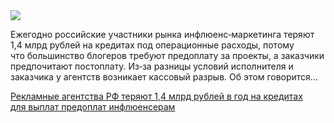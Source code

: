 <!--2025-10-26 14:01:54-->
<div class="yb">
  <div class="rss habr"><img src="https://habrastorage.org/getpro/habr/upload_files/ce5/ff0/074/ce5ff0074649a3d0ad7120124dde5e9b.jpg" /><p>Ежегодно российские участники рынка инфлюенс‑маркетинга теряют 1,4&nbsp;млрд рублей на&nbsp;кредитах под&nbsp;операционные расходы, потому что&nbsp;большинство блогеров требуют предоплату за&nbsp;проекты, а&nbsp;заказчики предпочитают постоплату. Из‑за разницы условий исполнителя и заказчика у&nbsp;агентств возникает кассовый разрыв. Об&nbsp;этом говорится... <p class="titl"><a href="https://habr.com/ru/news/960310/?utm_source=habrahabr&utm_medium=rss&utm_campaign=960310">Рекламные агентства РФ теряют 1,4 млрд рублей в год на кредитах для выплат предоплат инфлюенсерам</a></p></div>
</div>
